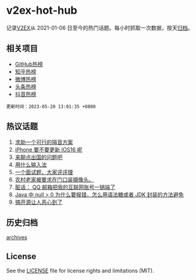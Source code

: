 # v2ex-hot-hub

 记录[V2EX](https://www.v2ex.com/)从 2021-01-06 日至今的热门话题。每小时抓取一次数据，按天[归档](archives)。
 
 ## 相关项目

- [GitHub热榜](https://github.com/it985/github-hot-hub)
- [知乎热榜](https://github.com/it985/zhihu-hot-hub)
- [微博热榜](https://github.com/it985/weibo-hot-hub)
- [头条热榜](https://github.com/it985/toutiao-hot-hub)
- [抖音热榜](https://github.com/it985/douyin-hot-hub)


 `更新时间：2023-05-20 13:01:35 +0800`

## 热议话题

1. [求助一个可行的隔音方案](https://www.v2ex.com/t/941237)
1. [iPhone 要不要更新 IOS16 呢](https://www.v2ex.com/t/941238)
1. [来聊点出国的问题吧](https://www.v2ex.com/t/941463)
1. [用什么输入法](https://www.v2ex.com/t/941251)
1. [一个面试题，大家评评理](https://www.v2ex.com/t/941363)
1. [农村老家被要求在门口装摄像头。](https://www.v2ex.com/t/941336)
1. [脏话： QQ 邮箱把我的互联网账号一锅端了](https://www.v2ex.com/t/941408)
1. [Java 中 null > 0 为什么要报错，怎么用语法糖或者 JDK 封装的方法避免](https://www.v2ex.com/t/941309)
1. [搞开源让人恶心到了](https://www.v2ex.com/t/941357)

## 历史归档

[archives](archives)

## License

See the [LICENSE](LICENSE) file for license rights and limitations (MIT).
